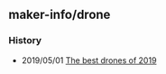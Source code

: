 ## maker-info/drone


### History
- 2019/05/01 [The best drones of 2019](https://www.digitaltrends.com/cool-tech/best-drones/)


